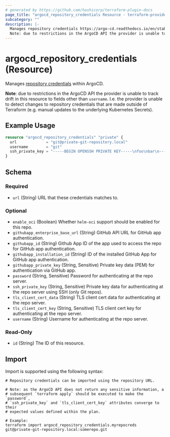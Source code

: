 ```yaml
---
# generated by https://github.com/hashicorp/terraform-plugin-docs
page_title: "argocd_repository_credentials Resource - terraform-provider-argocd"
subcategory: ""
description: |-
  Manages repository credentials https://argo-cd.readthedocs.io/en/stable/user-guide/private-repositories/#credentials within ArgoCD.
  Note: due to restrictions in the ArgoCD API the provider is unable to track drift in this resource to fields other than username. I.e. the provider is unable to detect changes to repository credentials that are made outside of Terraform (e.g. manual updates to the underlying Kubernetes Secrets).
---
```


# argocd_repository_credentials (Resource)

Manages [repository credentials](https://argo-cd.readthedocs.io/en/stable/user-guide/private-repositories/#credentials) within ArgoCD.

**Note**: due to restrictions in the ArgoCD API the provider is unable to track drift in this resource to fields other than `username`. I.e. the provider is unable to detect changes to repository credentials that are made outside of Terraform (e.g. manual updates to the underlying Kubernetes Secrets).

## Example Usage

```terraform
resource "argocd_repository_credentials" "private" {
  url             = "git@private-git-repository.local"
  username        = "git"
  ssh_private_key = "-----BEGIN OPENSSH PRIVATE KEY-----\nfoo\nbar\n-----END OPENSSH PRIVATE KEY-----"
}
```

<!-- schema generated by tfplugindocs -->
## Schema

### Required

- `url` (String) URL that these credentials matches to.

### Optional

- `enable_oci` (Boolean) Whether `helm-oci` support should be enabled for this repo.
- `githubapp_enterprise_base_url` (String) GitHub API URL for GitHub app authentication.
- `githubapp_id` (String) Github App ID of the app used to access the repo for GitHub app authentication.
- `githubapp_installation_id` (String) ID of the installed GitHub App for GitHub app authentication.
- `githubapp_private_key` (String, Sensitive) Private key data (PEM) for authentication via GitHub app.
- `password` (String, Sensitive) Password for authenticating at the repo server.
- `ssh_private_key` (String, Sensitive) Private key data for authenticating at the repo server using SSH (only Git repos).
- `tls_client_cert_data` (String) TLS client cert data for authenticating at the repo server.
- `tls_client_cert_key` (String, Sensitive) TLS client cert key for authenticating at the repo server.
- `username` (String) Username for authenticating at the repo server.

### Read-Only

- `id` (String) The ID of this resource.

## Import

Import is supported using the following syntax:

```shell
# Repository credentials can be imported using the repository URL.

# Note: as the ArgoCD API does not return any sensitive information, a
# subsequent `terraform apply` should be executed to make the `password`,
# `ssh_private_key` and `tls_client_cert_key` attributes converge to their
# expected values defined within the plan.

# Example:
terraform import argocd_repository_credentials.myrepocreds git@private-git-repository.local:somerepo.git
```
